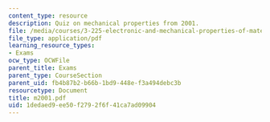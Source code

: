 ```yaml
---
content_type: resource
description: Quiz on mechanical properties from 2001.
file: /media/courses/3-225-electronic-and-mechanical-properties-of-materials-fall-2007/1dedaed9ee50f2792f6f41ca7ad09904_m2001.pdf
file_type: application/pdf
learning_resource_types:
- Exams
ocw_type: OCWFile
parent_title: Exams
parent_type: CourseSection
parent_uid: fb4b87b2-b66b-1bd9-448e-f3a494debc3b
resourcetype: Document
title: m2001.pdf
uid: 1dedaed9-ee50-f279-2f6f-41ca7ad09904
---
```

